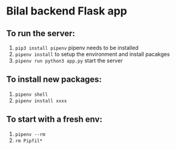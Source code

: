 # Bilal backend Flask app #

## To run the server: ##

1. `pip3 install pipenv` pipenv needs to be installed
2. `pipenv install` to setup the environment and install pacakges
3. `pipenv run python3 app.py` start the server

## To install new packages: ##

1. `pipenv shell`
2. `pipenv install xxxx`

## To start with a fresh env: ##

1. `pipenv --rm`
2. `rm Pipfil*`
